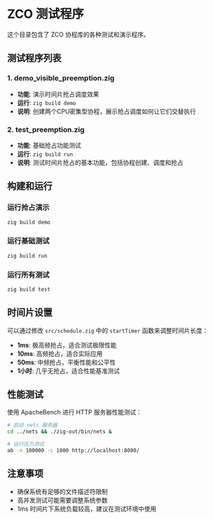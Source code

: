 # ZCO 测试程序

这个目录包含了 ZCO 协程库的各种测试和演示程序。

## 测试程序列表

### 1. demo_visible_preemption.zig
- **功能**: 演示时间片抢占调度效果
- **运行**: `zig build demo`
- **说明**: 创建两个CPU密集型协程，展示抢占调度如何让它们交替执行

### 2. test_preemption.zig
- **功能**: 基础抢占功能测试
- **运行**: `zig build run`
- **说明**: 测试时间片抢占的基本功能，包括协程创建、调度和抢占

## 构建和运行

### 运行抢占演示
```bash
zig build demo
```

### 运行基础测试
```bash
zig build run
```

### 运行所有测试
```bash
zig build test
```

## 时间片设置

可以通过修改 `src/schedule.zig` 中的 `startTimer` 函数来调整时间片长度：

- **1ms**: 极高频抢占，适合测试极限性能
- **10ms**: 高频抢占，适合实际应用
- **50ms**: 中频抢占，平衡性能和公平性
- **1小时**: 几乎无抢占，适合性能基准测试

## 性能测试

使用 ApacheBench 进行 HTTP 服务器性能测试：

```bash
# 启动 nets 服务器
cd ../nets && ./zig-out/bin/nets &

# 运行压力测试
ab -n 100000 -c 1000 http://localhost:8080/
```

## 注意事项

- 确保系统有足够的文件描述符限制
- 高并发测试可能需要调整系统参数
- 1ms 时间片下系统负载较高，建议在测试环境中使用
